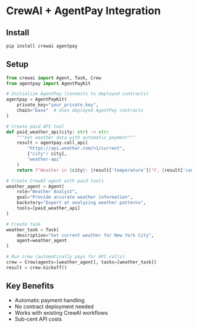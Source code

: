 # CrewAI + AgentPay Integration

## Install
```bash
pip install crewai agentpay
```

## Setup
```python
from crewai import Agent, Task, Crew
from agentpay import AgentPayKit

# Initialize AgentPay (connects to deployed contracts)
agentpay = AgentPayKit(
    private_key="your_private_key",
    chain="base"  # Uses deployed AgentPay contracts
)

# Create paid API tool
def paid_weather_api(city: str) -> str:
    """Get weather data with automatic payment"""
    result = agentpay.call_api(
        "https://api.weather.com/v1/current",
        {"city": city},
        "weather-api"
    )
    return f"Weather in {city}: {result['temperature']}°F, {result['condition']}"

# Create CrewAI agent with paid tools
weather_agent = Agent(
    role="Weather Analyst",
    goal="Provide accurate weather information",
    backstory="Expert at analyzing weather patterns",
    tools=[paid_weather_api]
)

# Create task
weather_task = Task(
    description="Get current weather for New York City",
    agent=weather_agent
)

# Run crew (automatically pays for API calls)
crew = Crew(agents=[weather_agent], tasks=[weather_task])
result = crew.kickoff()
```

## Key Benefits
- Automatic payment handling
- No contract deployment needed
- Works with existing CrewAI workflows
- Sub-cent API costs 